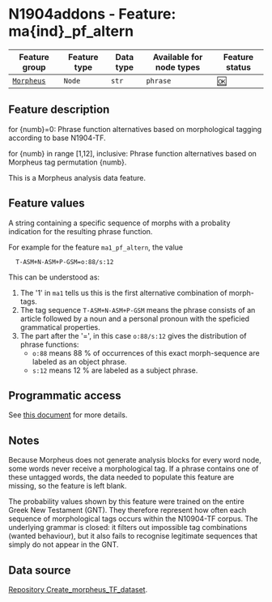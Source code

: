 # N1904addons - Feature: ma{ind}_pf_altern

Feature group |Feature type | Data type | Available for node types | Feature status
---  | --- | --- | --- | ---
[`Morpheus`](README.md#feature-group-morpheus-analyses-meta-and-summary) | `Node`| `str` | `phrase` | [🆗](featurestatus.md#Reasonable "Reasonable")

## Feature description

for {numb}=0: Phrase function alternatives based on morphological tagging according to base N1904-TF.

for {numb} in range [1,12], inclusive: Phrase function alternatives based on Morpheus tag permutation {numb}.



This is a Morpheus analysis data feature.

## Feature values

A string containing a specific sequence of morphs with a probality indication for the resulting phrase function. 

For example for the feature `ma1_pf_altern`, the value

```
  T-ASM+N-ASM+P-GSM=o:88/s:12
```
This can be understood as:

 1. The '1' in `ma1` tells us this is the first alternative combination of morph-tags.
 2. The tag sequence `T-ASM+N-ASM+P-GSM` means the phrase consists of an article followed by a noun and a personal pronoun with the speficied grammatical properties.
 3. The part after the  '=', in this case `o:88/s:12` gives the distribution of phrase functions:
    * `o:88` means 88 % of occurrences of this exact morph-sequence are labeled as an object phrase.
    * `s:12` means 12 % are labeled as a subject phrase.


## Programmatic access

See [this document](../using_the_morpheus_features.md) for more details.

## Notes

Because Morpheus does not generate analysis blocks for every word node, some words never receive a morphological tag. If a phrase contains one of these untagged words, the data needed to populate this feature are missing, so the feature is left blank.

The probability values shown by this feature were trained on the entire Greek New Testament (GNT). They therefore represent how often each sequence of morphological tags occurs within the N10904-TF corpus. The underlying grammar is closed: it filters out impossible tag combinations (wanted behaviour), but it also fails to recognise legitimate sequences that simply do not appear in the GNT.

## Data source

[Repository Create_morpheus_TF_dataset](https://tonyjurg.github.io/Create_morpheus_TF_dataset/).
